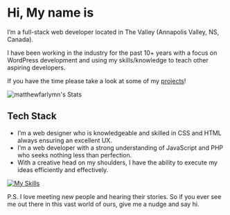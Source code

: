 # Hi, My name is <YOUR NAME>

I’m a full-stack web developer located in The Valley (Annapolis Valley, NS, Canada).

I have been working in the industry for the past 10+ years with a focus on WordPress development and using my skills/knowledge to teach other aspiring developers.

If you have the time please take a look at some of my <a href="https://matthewfarlymn.com/projects/">projects</a>!

![matthewfarlymn's Stats](https://github-readme-stats.vercel.app/api?username=matthewfarlymn&theme=vue-dark&show_icons=true&hide_border=true&count_private=true)

## Tech Stack

- I’m a web designer who is knowledgeable and skilled in CSS and HTML always ensuring an excellent UX.
- I’m a web developer with a strong understanding of JavaScript and PHP who seeks nothing less than perfection.
- With a creative head on my shoulders, I have the ability to execute my ideas efficiently and effectively.

[![My Skills](https://skillicons.dev/icons?i=css,html,js,php,wordpress)](https://skillicons.dev)

P.S. I love meeting new people and hearing their stories. So if you ever see me out there in this vast world of ours, give me a nudge and say hi.
